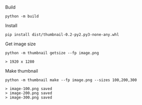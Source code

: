 Build

`python -m build`

Install

`pip install dist/thumbnail-0.2-py2.py3-none-any.whl`

Get image size

```
python -m thumbnail getsize --fp image.png

> 1920 x 1280
```

Make thumbnail

```
python -m thumbnail make --fp image.png --sizes 100,200,300

> image-100.png saved
> image-200.png saved
> image-300.png saved
```
